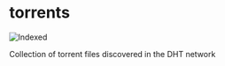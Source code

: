 torrents 
========
![Indexed](https://img.shields.io/badge/indexed-112254-blue)

Collection of torrent files discovered in the DHT network
